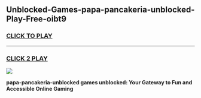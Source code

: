 
## Unblocked-Games-papa-pancakeria-unblocked-Play-Free-oibt9
<h3>
<a href="https://premium76.site?title=papa-pancakeria-unblocked&ref=12A">CLICK TO PLAY</a></h3>
<hr>

<h3>
<a href="https://premium76.site?title=papa-pancakeria-unblocked&ref=12A">CLICK 2 PLAY</a>
  
</h3>

<a href="https://premium76.site?title=papa-pancakeria-unblocked&ref=12A"><img src="https://clearcache.store/games.png"></a>


**papa-pancakeria-unblocked games unblocked: Your Gateway to Fun and Accessible Online Gaming**
